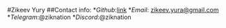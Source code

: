 #Zikeev Yury
##Contact info:
*_Github_:[link](https://github.com/ziknation)
*_Email_: zikeev.yura@gmail.com
*_Telegram_:@ziknation
*_Discord_:@ziknation